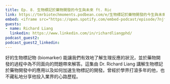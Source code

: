 ```yaml
---
title: Ep. 8. 生物標記於藥物開發的今生與未來 ft. Ric
link: https://tmrbiotechmoments.podbean.com/e/生物標記於藥物開發的今生與未來-ft-ric/
embed: <iframe src="https://open.spotify.com/embed-podcast/episode/7njfEUuPedrTXBBdEsr12x" width="100%" height="232" frameborder="0" allowtransparency="true" allow="encrypted-media"></iframe>
guests:
- name: Richard Liang
  linkedin: https://www.linkedin.com/in/richardliangphd/
podcast_guest2:
podcast_guest2_linkedin:
---
```


好的生物標記物 (biomarker) 能讓我們有效地了解生理反應的狀況，並於藥物開發的過程中為不同面向的問題帶來解答。這集由 Dr. Richard Liang 講解生物標記於藥物開發中的應用以及如何加速生物標記的開發。曾經於學界打滾多年的他，也不藏私地分享他投入業界的心路歷程。
